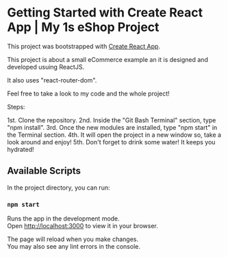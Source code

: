 # Getting Started with Create React App | My 1s eShop Project

This project was bootstrapped with [Create React App](https://github.com/facebook/create-react-app).

This project is about a small eCommerce example an it is designed and developed usuing ReactJS.

It also uses "react-router-dom".

Feel free to take a look to my code and the whole project!

Steps:

1st. Clone the repository.
2nd. Inside the "Git Bash Terminal" section, type "npm install".
3rd. Once the new modules are installed, type "npm start" in the Terminal section.
4th. It will open the project in a new window so, take a look around and enjoy!
5th. Don't forget to drink some water! It keeps you hydrated!

## Available Scripts

In the project directory, you can run:

### `npm start`

Runs the app in the development mode.\
Open [http://localhost:3000](http://localhost:3000) to view it in your browser.

The page will reload when you make changes.\
You may also see any lint errors in the console.